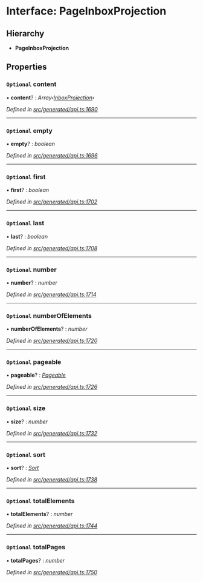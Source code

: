 # Interface: PageInboxProjection

## Hierarchy

* **PageInboxProjection**

## Properties

### `Optional` content

• **content**? : *Array‹[InboxProjection](inboxprojection.md)›*

*Defined in [src/generated/api.ts:1690](https://github.com/mailslurp/mailslurp-client-ts-js/blob/9736ebe/src/generated/api.ts#L1690)*

___

### `Optional` empty

• **empty**? : *boolean*

*Defined in [src/generated/api.ts:1696](https://github.com/mailslurp/mailslurp-client-ts-js/blob/9736ebe/src/generated/api.ts#L1696)*

___

### `Optional` first

• **first**? : *boolean*

*Defined in [src/generated/api.ts:1702](https://github.com/mailslurp/mailslurp-client-ts-js/blob/9736ebe/src/generated/api.ts#L1702)*

___

### `Optional` last

• **last**? : *boolean*

*Defined in [src/generated/api.ts:1708](https://github.com/mailslurp/mailslurp-client-ts-js/blob/9736ebe/src/generated/api.ts#L1708)*

___

### `Optional` number

• **number**? : *number*

*Defined in [src/generated/api.ts:1714](https://github.com/mailslurp/mailslurp-client-ts-js/blob/9736ebe/src/generated/api.ts#L1714)*

___

### `Optional` numberOfElements

• **numberOfElements**? : *number*

*Defined in [src/generated/api.ts:1720](https://github.com/mailslurp/mailslurp-client-ts-js/blob/9736ebe/src/generated/api.ts#L1720)*

___

### `Optional` pageable

• **pageable**? : *[Pageable](pageable.md)*

*Defined in [src/generated/api.ts:1726](https://github.com/mailslurp/mailslurp-client-ts-js/blob/9736ebe/src/generated/api.ts#L1726)*

___

### `Optional` size

• **size**? : *number*

*Defined in [src/generated/api.ts:1732](https://github.com/mailslurp/mailslurp-client-ts-js/blob/9736ebe/src/generated/api.ts#L1732)*

___

### `Optional` sort

• **sort**? : *[Sort](sort.md)*

*Defined in [src/generated/api.ts:1738](https://github.com/mailslurp/mailslurp-client-ts-js/blob/9736ebe/src/generated/api.ts#L1738)*

___

### `Optional` totalElements

• **totalElements**? : *number*

*Defined in [src/generated/api.ts:1744](https://github.com/mailslurp/mailslurp-client-ts-js/blob/9736ebe/src/generated/api.ts#L1744)*

___

### `Optional` totalPages

• **totalPages**? : *number*

*Defined in [src/generated/api.ts:1750](https://github.com/mailslurp/mailslurp-client-ts-js/blob/9736ebe/src/generated/api.ts#L1750)*

